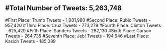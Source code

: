 #Total Number of Tweets: 5,263,748 
---
#First Place: Trump Tweets - 1,981,980
#Second Place: Rubio Tweets - 957,420
#Third Place: Cruz Tweets - 773,279
#Fourth Place: Clinton Tweets - 625,429
#Fifth Place: Sanders Tweets - 282,130
#Sixth Place: Carson Tweets - 264,735
#Seventh Place: Jeb! Tweets - 194,646
#Last Place: Kasich Tweets - 185,089

